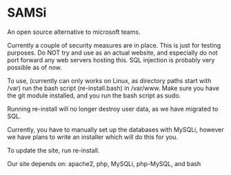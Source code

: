 # SAMSi
An open source alternative to microsoft teams.

Currently a couple of security measures are in place. This is just for testing purposes. Do NOT try and use as an actual website, and especially do not port forward any web servers hosting this. SQL injection is probably very possible as of now.

To use, (currently can only works on Linux, as directory paths start with /var) run the bash script (re-install.bash) in /var/www. Make sure you have the git module installed, and you run the bash script as sudo.

Running re-install will no longer destroy user data, as we have migrated to SQL.

Currently, you have to manually set up the databases with MySQLi, however we have plans to write an installer which will do this for you.

To update the site, run re-install.

Our site depends on: apache2, php, MySQLi, php-MySQL, and bash
